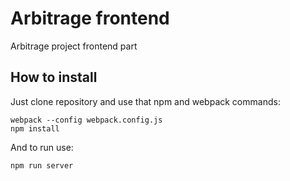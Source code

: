 # Arbitrage frontend
Arbitrage project frontend part

## How to install
Just clone repository and use that npm and webpack commands:
```
webpack --config webpack.config.js
npm install
```

And to run use:
```
npm run server
```
